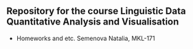 ## Repository for the course Linguistic Data Quantitative Analysis and Visualisation
* Homeworks and etc.
Semenova Natalia, MKL-171
